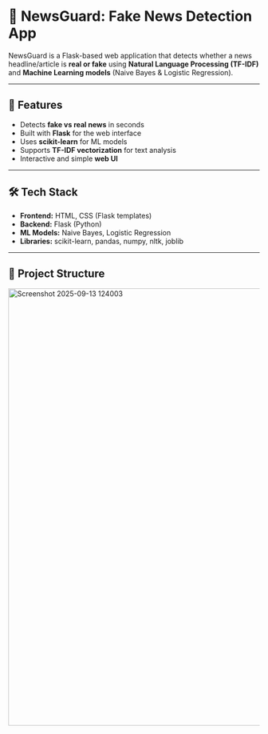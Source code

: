 # 📰 NewsGuard: Fake News Detection App  

NewsGuard is a Flask-based web application that detects whether a news headline/article is **real or fake** using **Natural Language Processing (TF-IDF)** and **Machine Learning models** (Naive Bayes & Logistic Regression).  

---

## 🚀 Features
- Detects **fake vs real news** in seconds  
- Built with **Flask** for the web interface  
- Uses **scikit-learn** for ML models  
- Supports **TF-IDF vectorization** for text analysis  
- Interactive and simple **web UI**  

---

## 🛠️ Tech Stack
- **Frontend:** HTML, CSS (Flask templates)  
- **Backend:** Flask (Python)  
- **ML Models:** Naive Bayes, Logistic Regression  
- **Libraries:** scikit-learn, pandas, numpy, nltk, joblib  

---

## 📂 Project Structure
<img width="1849" height="874" alt="Screenshot 2025-09-13 124003" src="https://github.com/user-attachments/assets/2b211e2b-81cb-41c2-bcc2-13775aa0e3ab" />
